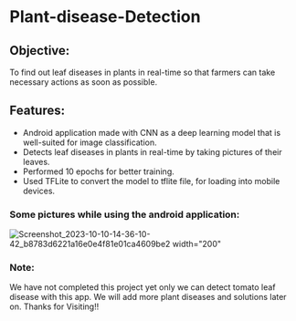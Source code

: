 # Plant-disease-Detection


## Objective: 
To find out leaf diseases in plants in real-time so that farmers can take necessary actions as soon as possible.

## Features:
* Android application made with CNN as a deep learning model that is well-suited for image classification. 
* Detects leaf diseases in plants in real-time by taking pictures of their leaves. 
* Performed 10 epochs for better training. 
* Used TFLite to convert the model to tflite file, for loading into mobile devices.

### Some pictures while using the android application:

![Screenshot_2023-10-10-14-36-10-42_b8783d6221a16e0e4f81e01ca4609be2 width="200"](https://github.com/Pratyay008/Plant-disease-Detection/assets/81563083/5eff3a2c-24eb-4553-bbfe-182d0a07ab7c )




### Note:
We have not completed this project yet only we can detect tomato leaf disease with this app. We will add more plant diseases and solutions later on. Thanks for Visiting!!
